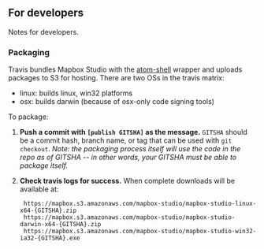 For developers
--------------
Notes for developers.

### Packaging

Travis bundles Mapbox Studio with the [atom-shell](https://github.com/atom/atom-shell) wrapper and uploads packages to S3 for hosting. There are two OSs in the travis matrix:

- linux: builds linux, win32 platforms
- osx: builds darwin (because of osx-only code signing tools)

To package:

1. **Push a commit with `[publish GITSHA]` as the message.** `GITSHA` should be a commit hash, branch name, or tag that can be used with `git checkout`. *Note: the packaging process itself will use the code in the repo as of GITSHA -- in other words, your GITSHA must be able to package itself.*
2. **Check travis logs for success.** When complete downloads will be available at:

        https://mapbox.s3.amazonaws.com/mapbox-studio/mapbox-studio-linux-x64-{GITSHA}.zip
        https://mapbox.s3.amazonaws.com/mapbox-studio/mapbox-studio-darwin-x64-{GITSHA}.zip
        https://mapbox.s3.amazonaws.com/mapbox-studio/mapbox-studio-win32-ia32-{GITSHA}.exe
